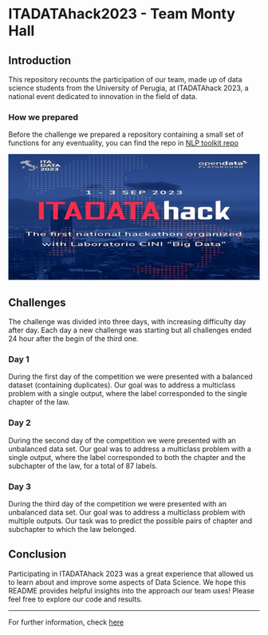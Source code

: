 # ITADATAhack2023 - Team Monty Hall

## Introduction
This repository recounts the participation of our team, made up of data science students from the University of Perugia, at ITADATAhack 2023, a national event dedicated to innovation in the field of data. 

### How we prepared
Before the challenge we prepared a repository containing a small set of functions for any eventuality, you can find the repo in [NLP toolkit repo](https://github.com/Arcaici/NLP_toolkit)

![Testo alternativo](Photo.jpeg)

## Challenges
The challenge was divided into three days, with increasing difficulty day after day. Each day a new challenge was starting but all challenges ended 24 hour after the begin of the third one.

### Day 1
During the first day of the competition we were presented with a balanced dataset (containing duplicates). Our goal was to address a multiclass problem with a single output, where the label corresponded to the single chapter of the law.

### Day 2
During the second day of the competition we were presented with an unbalanced data set. Our goal was to address a multiclass problem with a single output, where the label corresponded to both the chapter and the subchapter of the law, for a total of 87 labels.

### Day 3
During the third day of the competition we were presented with an unbalanced data set. Our goal was to address a multiclass problem with multiple outputs. Our task was to predict the possible pairs of chapter and subchapter to which the law belonged.

## Conclusion
Participating in ITADATAhack 2023 was a great experience that allowed us to learn about and improve some aspects of Data Science. We hope this README provides helpful insights into the approach our team uses! Please feel free to explore our code and results.
___
For further information, check [here](./Final_Presentation.pdf)
